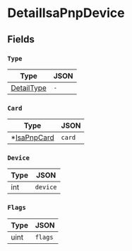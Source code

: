# DetailIsaPnpDevice



## Fields


### `Type`



| Type | JSON |
| ---- | -----------|
| [DetailType](detail_type.md) | `-` |

### `Card`



| Type | JSON |
| ---- | -----------|
| *[IsaPnpCard](isa_pnp_card.md) | `card` |

### `Device`



| Type | JSON |
| ---- | -----------|
| int | `device` |

### `Flags`



| Type | JSON |
| ---- | -----------|
| uint | `flags` |
